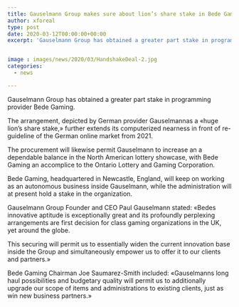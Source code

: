 ```yaml
---
title: Gauselmann Group makes sure about lion’s share stake in Bede Gaming
author: xforeal 
type: post
date: 2020-03-12T00:00:00+00:00
excerpt: 'Gauselmann Group has obtained a greater part stake in programming provider Bede Gaming '


image : images/news/2020/03/HandshakeDeal-2.jpg
categories:
  - news

---
```

Gauselmann Group has obtained a greater part stake in programming provider Bede Gaming. 

The arrangement, depicted by German provider Gauselmannas a &#171;huge lion&#8217;s share stake,&#187; further extends its computerized nearness in front of re-guideline of the German online market from 2021. 

The procurement will likewise permit Gauselmann to increase an a dependable balance in the North American lottery showcase, with Bede Gaming an accomplice to the Ontario Lottery and Gaming Corporation. 

Bede Gaming, headquartered in Newcastle, England, will keep on working as an autonomous business inside Gauselmann, while the administration will at present hold a stake in the organization. 

Gauselmann Group Founder and CEO Paul Gauselmann stated: &#171;Bedes innovative aptitude is exceptionally great and its profoundly perplexing arrangements are first decision for class gaming organizations in the UK, yet around the globe. 

This securing will permit us to essentially widen the current innovation base inside the Group and simultaneously empower us to offer it to our clients and partners.&#187; 

Bede Gaming Chairman Joe Saumarez-Smith included: &#171;Gauselmanns long haul possibilities and budgetary quality will permit us to additionally upgrade our scope of items and administrations to existing clients, just as win new business partners.&#187;